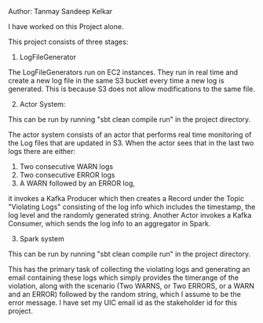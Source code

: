 Author: Tanmay Sandeep Kelkar

I have worked on this Project alone.

This project consists of three stages:

1. LogFileGenerator

The LogFileGenerators run on EC2 instances. They run in real time and create a new log file in the same S3 bucket every time a new log is generated. This is because S3 does not allow modifications to the same file.

2. Actor System:

This can be run by running "sbt clean compile run" in the project directory.

The actor system consists of an actor that performs real time monitoring of the Log files that are updated in S3. When the actor sees that in the last two logs there are either:
  1. Two consecutive WARN logs
  2. Two consecutive ERROR logs
  3. A WARN followed by an ERROR log,

it invokes a Kafka Producer which then creates a Record under the Topic "Violating Logs" consisting of the log info which includes the timestamp, the log level and the randomly generated string. Another Actor invokes a Kafka Consumer, which sends the log info to an aggregator in Spark.

3. Spark system

This can be run by running "sbt clean compile run" in the project directory.

This has the primary task of collecting the violating logs and generating an email containing these logs which simply provides the timerange of the violation, along with the scenario (Two WARNS, or Two ERRORS, or a WARN and an ERROR) followed by the random string, which I assume to be the error message. I have set my UIC email id as the stakeholder id for this project.
